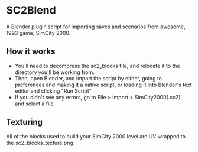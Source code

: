 # SC2Blend
A Blender plugin script for importing saves and scenarios from awesome, 1993 game, SimCity 2000.

## How it works

- You'll need to decompress the sc2_blocks file, and relocate it to the directory you'll be working from.
- Then, open Blender, and import the script by either, going to preferences and making it a native script, or loading it into Blender's text editor and clicking "Run Script"
- If you didn't see any errors, go to File > Import > SimCity2000(.sc2), and select a file.

## Texturing
All of the blocks used to build your SimCity 2000 level are UV wrapped to the sc2_blocks_texture.png.
